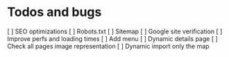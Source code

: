 # Todos and bugs

[ ] SEO optimizations
[ ] Robots.txt
[ ] Sitemap
[ ] Google site verification
[ ] Improve perfs and loading times
[ ] Add menu
[ ] Dynamic details page
[ ] Check all pages image representation
[ ] Dynamic import only the map
